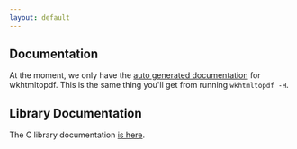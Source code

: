```yaml
---
layout: default
---
```


## Documentation

At the moment, we only have the [auto generated documentation](/usage/wkhtmltopdf.txt) for wkhtmltopdf. This is the same thing you'll get from running `wkhtmltopdf -H`.

## Library Documentation

The C library documentation [is here](/libwkhtmltox).
